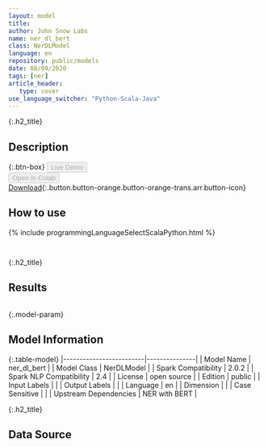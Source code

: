 ```yaml
---
layout: model
title: 
author: John Snow Labs
name: ner_dl_bert
class: NerDLModel
language: en
repository: public/models
date: 08/09/2020
tags: [ner]
article_header:
   type: cover
use_language_switcher: "Python-Scala-Java"
---
```


{:.h2_title}
## Description 




{:.btn-box}
<button class="button button-orange" disabled>Live Demo</button><br/><button class="button button-orange" disabled>Open in Colab</button><br/>[Download](https://s3.amazonaws.com/auxdata.johnsnowlabs.com/public/models/ner_dl_bert_en_2.0.2_2.4_1599550979101.zip){:.button.button-orange.button-orange-trans.arr.button-icon}<br/>

## How to use 
<div class="tabs-box" markdown="1">

{% include programmingLanguageSelectScalaPython.html %}

```python

```

```scala

```
</div>

{:.h2_title}
## Results
```bash

```

{:.model-param}
## Model Information

{:.table-model}
|-------------------------|---------------|
| Model Name              | ner_dl_bert   |
| Model Class             | NerDLModel    |
| Spark Compatibility     | 2.0.2         |
| Spark NLP Compatibility | 2.4           |
| License                 | open source   |
| Edition                 | public        |
| Input Labels            |               |
| Output Labels           |               |
| Language                | en            |
| Dimension               |               |
| Case Sensitive          |               |
| Upstream Dependencies   | NER with BERT |




{:.h2_title}
## Data Source



